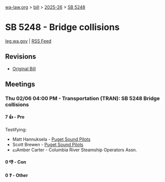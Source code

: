 [wa-law.org](/) > [bill](/bill/) > [2025-26](/bill/2025-26/) > [SB 5248](/bill/2025-26/sb/5248/)

# SB 5248 - Bridge collisions
[leg.wa.gov](https://app.leg.wa.gov/billsummary?BillNumber=5248&Year=2025&Initiative=false) | [RSS Feed](./rss.xml)

## Revisions
* [Original Bill](1/)

## Meetings
### Thu 02/06 04:00 PM - Transportation (TRAN): SB 5248 Bridge collisions
#### 7 👍 - Pro
Testifying:
* Matt Hannuksela - [Puget Sound Pilots](/org/puget_sound_pilots/)
* Scott Brewen - [Puget Sound Pilots](/org/puget_sound_pilots/)
* 💵Amber Carter - Columbia River Steamship Operators Assn.

#### 0 👎 - Con

#### 0 ❓ - Other
